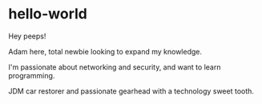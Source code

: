 # hello-world

Hey peeps!

Adam here, total newbie looking to expand my knowledge.

I'm passionate about networking and security, and want to learn programming.

JDM car restorer and passionate gearhead with a technology sweet tooth.
